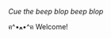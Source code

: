 *Cue the beep blop beep blop*

ฅ^•ﻌ•^ฅ Welcome!

<!---
ShuangAnatoli/ShuangAnatoli is a ✨ special ✨ repository because its `README.md` (this file) appears on your GitHub profile.
You can click the Preview link to take a look at your changes.
--->

